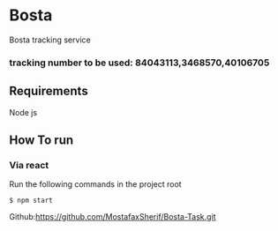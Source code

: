 # Bosta
Bosta tracking service 

### tracking number to be used: 84043113,3468570,40106705

## Requirements
Node js

## How To run

### Via react
Run the following commands in the project root
```
$ npm start
```
Github:https://github.com/MostafaxSherif/Bosta-Task.git

